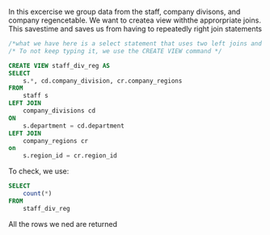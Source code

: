 In this excercise we group data from the staff, company divisons, and company regencetable. We want to createa view withthe approrpriate joins. This savestime and saves us from having to repeatedly right join statements

```sql
/*what we have here is a select statement that uses two left joins and it selects all the rows from the staff table, it selects the company division, and the company regions name.*/
/* To not keep typing it, we use the CREATE VIEW command */

CREATE VIEW staff_div_reg AS 
SELECT
	s.*, cd.company_division, cr.company_regions
FROM 
	staff s
LEFT JOIN
	company_divisions cd
ON
	s.department = cd.department
LEFT JOIN
	company_regions cr
on
	s.region_id = cr.region_id
```

To check, we use:
```sql
SELECT
	count(*)
FROM
	staff_div_reg
```

All the rows we ned are returned
